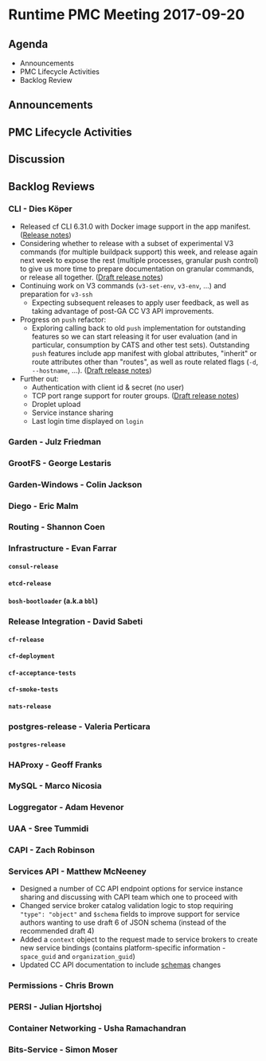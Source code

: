 # Runtime PMC Meeting 2017-09-20

## Agenda

* Announcements
* PMC Lifecycle Activities
* Backlog Review

## Announcements


## PMC Lifecycle Activities


## Discussion


## Backlog Reviews

### CLI - Dies Köper
- Released cf CLI 6.31.0 with Docker image support in the app manifest. ([Release notes](https://github.com/cloudfoundry/cli/releases/tag/v6.31.0))
- Considering whether to release with a subset of experimental V3 commands (for multiple buildpack support) this week, and release again next week to expose the rest (multiple processes, granular push control) to give us more time to prepare documentation on granular commands, or release all together. ([Draft release notes](https://www.pivotaltracker.com/story/show/149541909))
- Continuing work on V3 commands (`v3-set-env`, `v3-env`, ...) and preparation for `v3-ssh`
    - Expecting subsequent releases to apply user feedback, as well as taking advantage of post-GA CC V3 API improvements.
- Progress on `push` refactor:
  - Exploring calling back to old `push` implementation for outstanding features so we can start releasing it for user evaluation (and in particular, consumption by CATS and other test sets). Outstanding `push` features include app manifest with global attributes, "inherit" or route attributes other than "routes", as well as route related flags (`-d`, `--hostname`, ...). ([Draft release notes](https://www.pivotaltracker.com/story/show/151113529))
- Further out:
  - Authentication with client id & secret (no user)
  - TCP port range support for router groups. ([Draft release notes](https://www.pivotaltracker.com/story/show/143621081))
  - Droplet upload
  - Service instance sharing
  - Last login time displayed on `login`

### Garden - Julz Friedman

### GrootFS - George Lestaris


### Garden-Windows - Colin Jackson


### Diego - Eric Malm


### Routing - Shannon Coen


### Infrastructure - Evan Farrar

#### `consul-release`


#### `etcd-release`

#### `bosh-bootloader` (a.k.a `bbl`)

### Release Integration - David Sabeti

#### `cf-release`

#### `cf-deployment`

#### `cf-acceptance-tests`

#### `cf-smoke-tests`

#### `nats-release`

### postgres-release - Valeria Perticara

#### `postgres-release`

### HAProxy - Geoff Franks

### MySQL - Marco Nicosia

### Loggregator - Adam Hevenor

### UAA - Sree Tummidi

### CAPI - Zach Robinson

### Services API - Matthew McNeeney
- Designed a number of CC API endpoint options for service instance sharing and discussing with CAPI team which one to proceed with
- Changed service broker catalog validation logic to stop requiring `"type": "object"` and `$schema` fields to improve support for service authors wanting to use draft 6 of JSON schema (instead of the recommended draft 4)
- Added a `context` object to the request made to service brokers to create new service bindings (contains platform-specific information - `space_guid` and `organization_guid`)
- Updated CC API documentation to include [schemas](https://github.com/cloudfoundry/cloud_controller_ng/pull/890) changes

### Permissions - Chris Brown

### PERSI - Julian Hjortshoj

### Container Networking - Usha Ramachandran

### Bits-Service - Simon Moser

